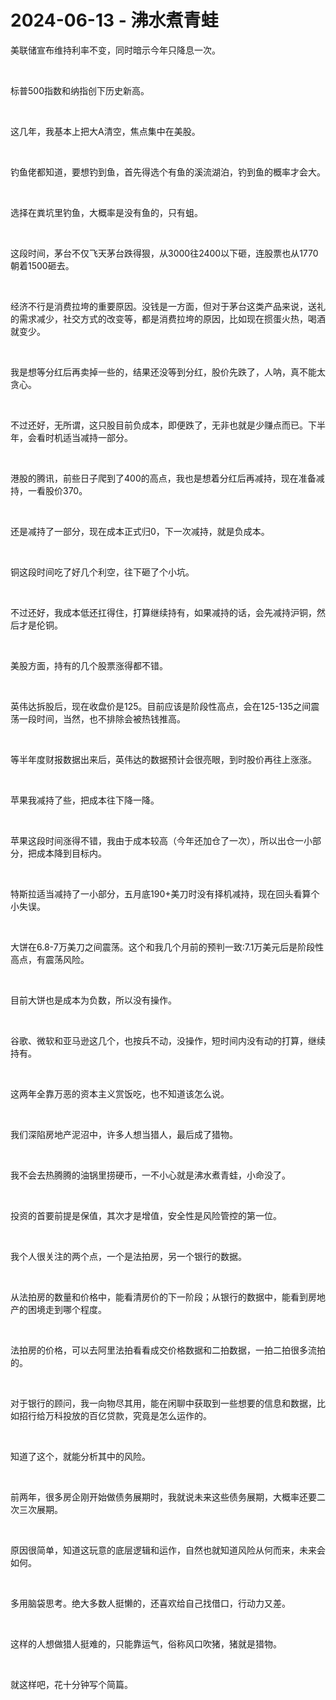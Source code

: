 # 2024-06-13 - 沸水煮青蛙

<p style="visibility: visible;">美联储宣布维持利率不变，同时暗示今年只降息一次。</p><p style="visibility: visible;"><br style="visibility: visible;"></p><p style="visibility: visible;">标普500指数和纳指创下历史新高。</p><p style="visibility: visible;"><br style="visibility: visible;"></p><p style="visibility: visible;">这几年，我基本上把大A清空，焦点集中在美股。</p><p style="visibility: visible;"><br style="visibility: visible;"></p><p style="visibility: visible;">钓鱼佬都知道，要想钓到鱼，首先得选个有鱼的溪流湖泊，钓到鱼的概率才会大。</p><p style="visibility: visible;"><br style="visibility: visible;"></p><p style="visibility: visible;">选择在粪坑里钓鱼，大概率是没有鱼的，只有蛆。</p><p style="visibility: visible;"><br style="visibility: visible;"></p><p style="visibility: visible;">这段时间，茅台不仅飞天茅台跌得狠，从3000往2400以下砸，连股票也从1770朝着1500砸去。</p><p style="visibility: visible;"><br style="visibility: visible;"></p><p style="visibility: visible;">经济不行是消费拉垮的重要原因。没钱是一方面，但对于茅台这类产品来说，送礼的需求减少，社交方式的改变等，都是消费拉垮的原因，比如现在掼蛋火热，喝酒就变少。</p><p style="visibility: visible;"><br style="visibility: visible;"></p><p style="visibility: visible;">我是想等分红后再卖掉一些的，结果还没等到分红，股价先跌了，人呐，真不能太贪心。</p><p style="visibility: visible;"><br style="visibility: visible;"></p><p style="visibility: visible;">不过还好，无所谓，这只股目前负成本，即便跌了，无非也就是少赚点而已。下半年，会看时机适当减持一部分。</p><p style="visibility: visible;"><br style="visibility: visible;"></p><p style="visibility: visible;">港股的腾讯，前些日子爬到了400的高点，我也是想着分红后再减持，现在准备减持，一看股价370。</p><p style="visibility: visible;"><br style="visibility: visible;"></p><p style="visibility: visible;">还是减持了一部分，现在成本正式归0，下一次减持，就是负成本。</p><p style="visibility: visible;"><br style="visibility: visible;"></p><p style="visibility: visible;">铜这段时间吃了好几个利空，往下砸了个小坑。</p><p style="visibility: visible;"><br style="visibility: visible;"></p><p style="visibility: visible;">不过还好，我成本低还扛得住，打算继续持有，如果减持的话，会先减持沪铜，然后才是伦铜。</p><p style="visibility: visible;"><br style="visibility: visible;"></p><p style="visibility: visible;">美股方面，持有的几个股票涨得都不错。</p><p style="visibility: visible;"><br style="visibility: visible;"></p><p style="visibility: visible;">英伟达拆股后，现在收盘价是125。目前应该是阶段性高点，会在125-135之间震荡一段时间，当然，也不排除会被热钱推高。</p><p style="visibility: visible;"><br style="visibility: visible;"></p><p style="visibility: visible;">等半年度财报数据出来后，英伟达的数据预计会很亮眼，到时股价再往上涨涨。</p><p style="visibility: visible;"><br style="visibility: visible;"></p><p style="visibility: visible;">苹果我减持了些，把成本往下降一降。</p><p style="visibility: visible;"><br style="visibility: visible;"></p><p>苹果这段时间涨得不错，我由于成本较高（今年还加仓了一次），所以出仓一小部分，把成本降到目标内。</p><p><br></p><p>特斯拉适当减持了一小部分，五月底190+美刀时没有择机减持，现在回头看算个小失误。</p><p><br></p><p>大饼在6.8-7万美刀之间震荡。这个和我几个月前的预判一致:7.1万美元后是阶段性高点，有震荡风险。</p><p><br></p><p>目前大饼也是成本为负数，所以没有操作。</p><p><br></p><p>谷歌、微软和亚马逊这几个，也按兵不动，没操作，短时间内没有动的打算，继续持有。</p><p><br></p><p>这两年全靠万恶的资本主义赏饭吃，也不知道该怎么说。</p><p><br></p><p>我们深陷房地产泥沼中，许多人想当猎人，最后成了猎物。</p><p><br></p><p>我不会去热腾腾的油锅里捞硬币，一不小心就是沸水煮青蛙，小命没了。</p><p><br></p><p>投资的首要前提是保值，其次才是增值，安全性是风险管控的第一位。</p><p><br></p><p>我个人很关注的两个点，一个是法拍房，另一个银行的数据。</p><p><br></p><p>从法拍房的数量和价格中，能看清房价的下一阶段；从银行的数据中，能看到房地产的困境走到哪个程度。</p><p><br></p><p>法拍房的价格，可以去阿里法拍看看成交价格数据和二拍数据，一拍二拍很多流拍的。</p><p><br></p><p>对于银行的顾问，我一向物尽其用，能在闲聊中获取到一些想要的信息和数据，比如招行给万科投放的百亿贷款，究竟是怎么运作的。</p><p><br></p><p>知道了这个，就能分析其中的风险。</p><p><br></p><p>前两年，很多房企刚开始做债务展期时，我就说未来这些债务展期，大概率还要二次三次展期。</p><p><br></p><p>原因很简单，知道这玩意的底层逻辑和运作，自然也就知道风险从何而来，未来会如何。</p><p><br></p><p>多用脑袋思考。绝大多数人挺懒的，还喜欢给自己找借口，行动力又差。</p><p><br></p><p>这样的人想做猎人挺难的，只能靠运气，俗称风口吹猪，猪就是猎物。</p><p><br></p><p>就这样吧，花十分钟写个简篇。</p><p style="display: none;"><mp-style-type data-value="10000"></mp-style-type></p>
